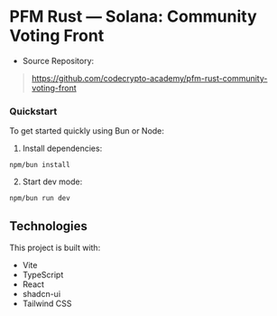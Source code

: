# PFM Rust — Solana: Community Voting Front

- Source Repository: 
> https://github.com/codecrypto-academy/pfm-rust-community-voting-front

### Quickstart

To get started quickly using Bun or Node:
1.	Install dependencies:
```
npm/bun install
```
2.	Start dev mode:
```
npm/bun run dev
```

## Technologies

This project is built with:

- Vite
- TypeScript
- React
- shadcn-ui
- Tailwind CSS

